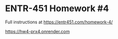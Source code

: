 # ENTR-451 Homework #4

Full instructions at https://entr451.com/homework-4/


https://hw4-prx4.onrender.com